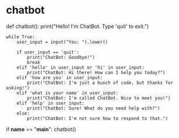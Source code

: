 # chatbot
def chatbot():
    print("Hello! I'm ChatBot. Type 'quit' to exit.")
    
    while True:
        user_input = input("You: ").lower()

        if user_input == 'quit':
            print("ChatBot: Goodbye!")
            break
        elif 'hello' in user_input or 'hi' in user_input:
            print("ChatBot: Hi there! How can I help you today?")
        elif 'how are you' in user_input:
            print("ChatBot: I'm just a bunch of code, but thanks for asking!")
        elif 'what is your name' in user_input:
            print("ChatBot: I'm called ChatBot. Nice to meet you!")
        elif 'help' in user_input:
            print("ChatBot: Sure! What do you need help with?")
        else:
            print("ChatBot: I'm not sure how to respond to that.")

if __name__ == "__main__":
    chatbot()

